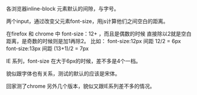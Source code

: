 各浏览器inline-block 元素默认的间隙，与字号。

两个input，通过改变父元素font-size，用js计算他们之间空白的距离。



在firefox 和 chrome 中 font-size：12+ ，而且是偶数的时候 直接除以2就是空白距离，是奇数的时候则是加1再除2。
比如：
font-size:12px  间距  12/2 = 6px
font-size:13px  间距  (13+1)/2 = 7px

IE 系列，font-size 在大于6px的时候，差不多是4个一档。

貌似跟字体也有关系，测试的默认的应该是宋体。

回家测了chrome 另外几个版本，貌似又跟IE系列差不多的情况。
















